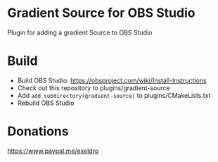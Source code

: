 # Gradient Source for OBS Studio

Plugin for adding a gradient Source to OBS Studio

# Build
- Build OBS Studio: https://obsproject.com/wiki/Install-Instructions
- Check out this repository to plugins/gradient-source
- Add `add_subdirectory(gradient-source)` to plugins/CMakeLists.txt
- Rebuild OBS Studio

# Donations
https://www.paypal.me/exeldro
